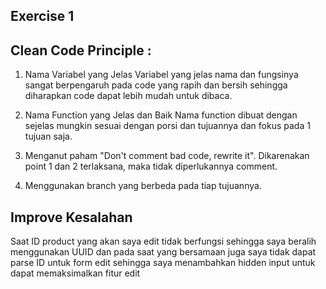 ## Exercise 1

## Clean Code Principle :

1. Nama Variabel yang Jelas
Variabel yang jelas nama dan fungsinya sangat berpengaruh pada code yang rapih dan bersih sehingga diharapkan
code dapat lebih mudah untuk dibaca.

2. Nama Function yang Jelas dan Baik
Nama function dibuat dengan sejelas mungkin sesuai dengan porsi dan tujuannya dan fokus pada 1 tujuan saja.

3. Menganut paham "Don't comment bad code, rewrite it". Dikarenakan point 1 dan 2 terlaksana, maka tidak diperlukannya comment.

4. Menggunakan branch yang berbeda pada tiap tujuannya.

## Improve Kesalahan

Saat ID product yang akan saya edit tidak berfungsi sehingga saya beralih menggunakan UUID dan pada saat yang bersamaan
juga saya tidak dapat parse ID untuk form edit sehingga saya menambahkan hidden input untuk dapat memaksimalkan fitur edit